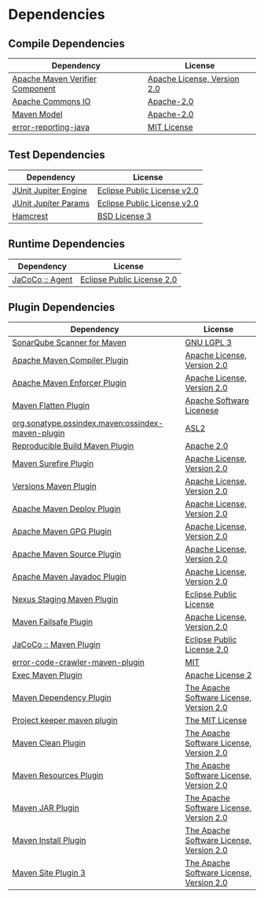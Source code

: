 <!-- @formatter:off -->
# Dependencies

## Compile Dependencies

| Dependency                           | License                          |
| ------------------------------------ | -------------------------------- |
| [Apache Maven Verifier Component][0] | [Apache License, Version 2.0][1] |
| [Apache Commons IO][2]               | [Apache-2.0][1]                  |
| [Maven Model][4]                     | [Apache-2.0][1]                  |
| [error-reporting-java][6]            | [MIT License][7]                 |

## Test Dependencies

| Dependency                | License                          |
| ------------------------- | -------------------------------- |
| [JUnit Jupiter Engine][8] | [Eclipse Public License v2.0][9] |
| [JUnit Jupiter Params][8] | [Eclipse Public License v2.0][9] |
| [Hamcrest][12]            | [BSD License 3][13]              |

## Runtime Dependencies

| Dependency            | License                          |
| --------------------- | -------------------------------- |
| [JaCoCo :: Agent][14] | [Eclipse Public License 2.0][15] |

## Plugin Dependencies

| Dependency                                              | License                                        |
| ------------------------------------------------------- | ---------------------------------------------- |
| [SonarQube Scanner for Maven][16]                       | [GNU LGPL 3][17]                               |
| [Apache Maven Compiler Plugin][18]                      | [Apache License, Version 2.0][1]               |
| [Apache Maven Enforcer Plugin][20]                      | [Apache License, Version 2.0][1]               |
| [Maven Flatten Plugin][22]                              | [Apache Software Licenese][23]                 |
| [org.sonatype.ossindex.maven:ossindex-maven-plugin][24] | [ASL2][23]                                     |
| [Reproducible Build Maven Plugin][26]                   | [Apache 2.0][23]                               |
| [Maven Surefire Plugin][28]                             | [Apache License, Version 2.0][1]               |
| [Versions Maven Plugin][30]                             | [Apache License, Version 2.0][1]               |
| [Apache Maven Deploy Plugin][32]                        | [Apache License, Version 2.0][1]               |
| [Apache Maven GPG Plugin][34]                           | [Apache License, Version 2.0][1]               |
| [Apache Maven Source Plugin][36]                        | [Apache License, Version 2.0][1]               |
| [Apache Maven Javadoc Plugin][38]                       | [Apache License, Version 2.0][1]               |
| [Nexus Staging Maven Plugin][40]                        | [Eclipse Public License][41]                   |
| [Maven Failsafe Plugin][42]                             | [Apache License, Version 2.0][1]               |
| [JaCoCo :: Maven Plugin][44]                            | [Eclipse Public License 2.0][15]               |
| [error-code-crawler-maven-plugin][46]                   | [MIT][47]                                      |
| [Exec Maven Plugin][48]                                 | [Apache License 2][23]                         |
| [Maven Dependency Plugin][50]                           | [The Apache Software License, Version 2.0][23] |
| [Project keeper maven plugin][52]                       | [The MIT License][53]                          |
| [Maven Clean Plugin][54]                                | [The Apache Software License, Version 2.0][23] |
| [Maven Resources Plugin][56]                            | [The Apache Software License, Version 2.0][23] |
| [Maven JAR Plugin][58]                                  | [The Apache Software License, Version 2.0][23] |
| [Maven Install Plugin][60]                              | [The Apache Software License, Version 2.0][23] |
| [Maven Site Plugin 3][62]                               | [The Apache Software License, Version 2.0][23] |

[14]: https://www.eclemma.org/jacoco/index.html
[23]: http://www.apache.org/licenses/LICENSE-2.0.txt
[28]: https://maven.apache.org/surefire/maven-surefire-plugin/
[40]: http://www.sonatype.com/public-parent/nexus-maven-plugins/nexus-staging/nexus-staging-maven-plugin/
[4]: https://maven.apache.org/ref/3.9.3/maven-model/
[54]: http://maven.apache.org/plugins/maven-clean-plugin/
[0]: https://maven.apache.org/shared/maven-verifier/
[42]: https://maven.apache.org/surefire/maven-failsafe-plugin/
[47]: https://opensource.org/licenses/MIT
[22]: https://www.mojohaus.org/flatten-maven-plugin/
[48]: http://www.mojohaus.org/exec-maven-plugin
[30]: http://www.mojohaus.org/versions-maven-plugin/
[50]: http://maven.apache.org/plugins/maven-dependency-plugin/
[52]: https://github.com/exasol/project-keeper/
[13]: http://opensource.org/licenses/BSD-3-Clause
[18]: https://maven.apache.org/plugins/maven-compiler-plugin/
[6]: https://github.com/exasol/error-reporting-java/
[15]: https://www.eclipse.org/legal/epl-2.0/
[32]: https://maven.apache.org/plugins/maven-deploy-plugin/
[41]: http://www.eclipse.org/legal/epl-v10.html
[17]: http://www.gnu.org/licenses/lgpl.txt
[44]: https://www.jacoco.org/jacoco/trunk/doc/maven.html
[2]: https://commons.apache.org/proper/commons-io/
[26]: http://zlika.github.io/reproducible-build-maven-plugin
[53]: https://github.com/exasol/project-keeper/blob/main/LICENSE
[58]: http://maven.apache.org/plugins/maven-jar-plugin/
[1]: https://www.apache.org/licenses/LICENSE-2.0.txt
[16]: http://sonarsource.github.io/sonar-scanner-maven/
[20]: https://maven.apache.org/enforcer/maven-enforcer-plugin/
[7]: https://github.com/exasol/error-reporting-java/blob/main/LICENSE
[9]: https://www.eclipse.org/legal/epl-v20.html
[60]: http://maven.apache.org/plugins/maven-install-plugin/
[8]: https://junit.org/junit5/
[24]: https://sonatype.github.io/ossindex-maven/maven-plugin/
[34]: https://maven.apache.org/plugins/maven-gpg-plugin/
[36]: https://maven.apache.org/plugins/maven-source-plugin/
[12]: http://hamcrest.org/JavaHamcrest/
[62]: http://maven.apache.org/plugins/maven-site-plugin/
[56]: http://maven.apache.org/plugins/maven-resources-plugin/
[38]: https://maven.apache.org/plugins/maven-javadoc-plugin/
[46]: https://github.com/exasol/error-code-crawler-maven-plugin

